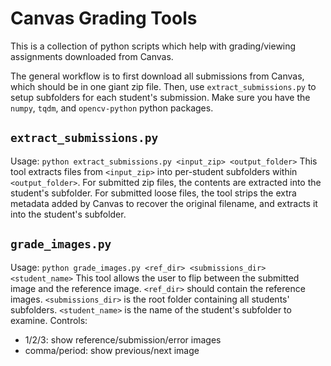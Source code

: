 # Canvas Grading Tools

This is a collection of python scripts which help with grading/viewing assignments downloaded from Canvas.

The general workflow is to first download all submissions from Canvas, which should be in one giant zip file.
Then, use `extract_submissions.py` to setup subfolders for each student's submission.
Make sure you have the `numpy`, `tqdm`, and `opencv-python` python packages.

## `extract_submissions.py`
Usage: `python extract_submissions.py <input_zip> <output_folder>`
This tool extracts files from `<input_zip>` into per-student subfolders within `<output_folder>`.
For submitted zip files, the contents are extracted into the student's subfolder.
For submitted loose files, the tool strips the extra metadata added by Canvas to recover the original filename, and extracts it into the student's subfolder.

## `grade_images.py`
Usage: `python grade_images.py <ref_dir> <submissions_dir> <student_name>`
This tool allows the user to flip between the submitted image and the reference image. 
`<ref_dir>` should contain the reference images. `<submissions_dir>` is the root folder containing all students' subfolders. `<student_name>` is the name of the student's subfolder to examine.
Controls:
- 1/2/3: show reference/submission/error images
- comma/period: show previous/next image
